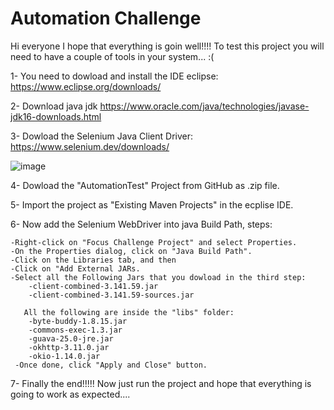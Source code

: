 # Automation Challenge

Hi everyone I hope that everything is goin well!!!! To test this project you will need to have a couple of tools in your system... :(

1- You need to dowload and install the IDE eclipse: https://www.eclipse.org/downloads/

2- Download java jdk https://www.oracle.com/java/technologies/javase-jdk16-downloads.html

3- Dowload the Selenium Java Client Driver: https://www.selenium.dev/downloads/

![image](https://user-images.githubusercontent.com/59879362/114331901-4aaca380-9b02-11eb-9e65-601245bb6772.png)

4- Dowload the "AutomationTest" Project from GitHub as .zip file.

5- Import the project as "Existing Maven Projects" in the ecplise IDE.

6- Now add the Selenium WebDriver into java Build Path, steps:

    -Right-click on "Focus Challenge Project" and select Properties.
    -On the Properties dialog, click on "Java Build Path".
    -Click on the Libraries tab, and then
    -Click on "Add External JARs.
    -Select all the Following Jars that you dowload in the third step:
        -client-combined-3.141.59.jar
        -client-combined-3.141.59-sources.jar
        
       All the following are inside the "libs" folder:
        -byte-buddy-1.8.15.jar
        -commons-exec-1.3.jar
        -guava-25.0-jre.jar
        -okhttp-3.11.0.jar
        -okio-1.14.0.jar
     -Once done, click "Apply and Close" button.
     
7- Finally the end!!!!! Now just run the project and hope that everything is going to work as expected....     
 
